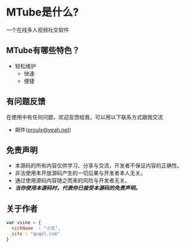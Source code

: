 # MTube是什么?

   一个在线多人视频社交软件

## MTube有哪些特色？

* 轻松维护
    *  快速
    *  便捷

## 有问题反馈
在使用中有任何问题，欢迎反馈给我，可以用以下联系方式跟我交流

* 邮件(proulx@yeah.net)

## 免责声明
 *  本源码的所有内容仅供学习、分享与交流，开发者不保证内容的正确性。
 *  非法使用本开放源码产生的一切后果与开发者本人无关。
 *  通过使用源码内容随之而来的风险与开发者无关。
 *  ***当你使用本源码时，代表你已接受本源码的免责声明。*** 

## 关于作者

```javascript
var vsine = {
  nickName  : "小文",
  site : "qvqol.com"
}
```

